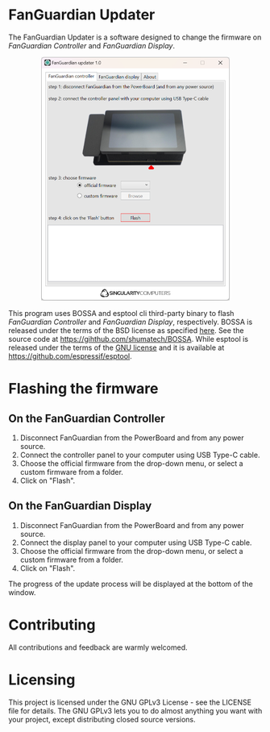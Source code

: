 # FanGuardian Updater
The FanGuardian Updater is a software designed to change the firmware on _FanGuardian Controller_ and _FanGuardian Display_.


<p align="center">
  <img src="img/fagupdater-main.png" alt="FanGuardian Updater" width="374px" height="483px">
</p>


This program uses BOSSA and esptool cli third-party binary to flash _FanGuardian Controller_ and _FanGuardian Display_, respectively.
BOSSA is released under the terms of the BSD license as specified [here](https://raw.githubusercontent.com/shumatech/BOSSA/refs/heads/master/LICENSE).
See the source code at https://gihthub.com/shumatech/BOSSA. While esptool is released under the terms of the [GNU license](https://github.com/espressif/esptool/blob/master/LICENSE) and it is available at https://github.com/espressif/esptool.

# Flashing the firmware

## On the FanGuardian Controller
1. Disconnect FanGuardian from the PowerBoard and from any power source.
2. Connect the controller panel to your computer using USB Type-C cable.
3. Choose the official firmware from the drop-down menu, or select a custom firmware from a folder.
4. Click on "Flash".

## On the FanGuardian Display
1. Disconnect FanGuardian from the PowerBoard and from any power source.
2. Connect the display panel to your computer using USB Type-C cable.
3. Choose the official firmware from the drop-down menu, or select a custom firmware from a folder.
4. Click on "Flash".

The progress of the update process will be displayed at the bottom of the window.

# Contributing
All contributions and feedback are warmly welcomed.


# Licensing
This project is licensed under the GNU GPLv3 License - see the LICENSE file for details. The GNU GPLv3 lets you to do almost anything you want with your project, except distributing closed source versions.





